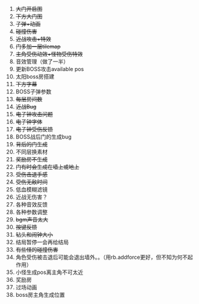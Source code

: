 1. ~~大门开启图~~
2. ~~下方大门图~~
3. ~~子弹+动画~~
4. ~~碰撞伤害~~
5. ~~近战攻击+特效~~
6. ~~门多加一层tilemap~~
7. ~~主角受伤动效+怪物受伤特效~~
8. 音效管理（做了一半）
9. 更新BOSS攻击available pos
10. 太阳boss房搭建
11. ~~下方字幕~~
12. BOSS子弹参数
13. ~~每层房间数~~
14. ~~近战Bug~~
15. ~~电子钟攻击问题~~
16. ~~电子钟字体~~
17. ~~电子钟受伤反馈~~
18. BOSS战后门的生成bug
19. ~~背后的门生成~~
20. 不同层换素材
21. ~~奖励房不生成~~
22. ~~门有时会生成在墙上或地上~~
23. ~~受伤击退手感~~
24. ~~受伤无敌时间~~
25. 低血模糊滤镜
26. 近战无伤害？
27. 各种音效反馈
28. 各种参数调整
29. ~~bgm声音太大~~
30. ~~按键反馈~~
31. ~~钻头和闹钟大小~~
32. 结局暂停一会再给结局
33. ~~有些怪的碰撞伤害~~
34. 角色受伤被击退后可能会退出墙外。。（用rb.addforce更好，但不知为何不起作用）
35. 小怪生成pos离主角不可太近
36. 奖励房
37. 过场动画
38. boss房主角生成位置